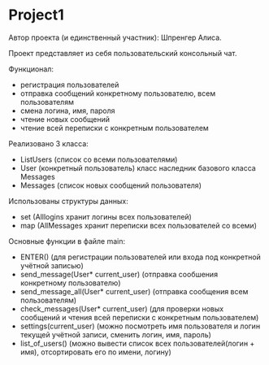 # Project1
Автор проекта (и единственный участник): Шпренгер Алиса.

Проект представляет из себя пользовательский консольный чат.

Функционал:
- регистрация пользователей
- отправка сообщений конкретному пользователю, всем пользователям
- смена логина, имя, пароля
- чтение новых сообщений
- чтение всей переписки с конкретным пользователем

Реализовано 3 класса:
- ListUsers (список со всеми пользователями)
- User (конкретный пользователь) класс наследник базового класса Messages 
- Messages (список новых сообщений пользователя)

Использованы структуры данных:
- set (Alllogins хранит логины всех пользователей)
- map (AllMessages хранит переписки всех пользователей со всеми)

Основные функции в файле main:
- ENTER() (для регистрации пользователей или входа под конкретной учётной записью)
- send_message(User* current_user) (отправка сообшения конкретному пользователю)
- send_message_all(User* current_user) (отправка сообщения всем пользователям)
- check_messages(User* current_user) (для проверки новых сообщений и чтения всей переписки с конкретным пользователем)
- settings(current_user) (можно посмотреть имя пользователя и логин текущей учётной записи, сменить логин, имя, пароль)
- list_of_users() (можно вывести список всех пользователей(логин + имя), отсортировать его по имени, логину)


